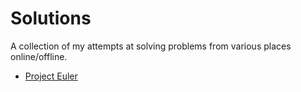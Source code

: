 # Solutions

A collection of my attempts at solving problems from various places online/offline.

- [Project Euler](https://projecteuler.net)
